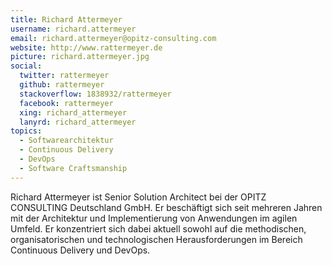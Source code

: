 ```yaml
---
title: Richard Attermeyer
username: richard.attermeyer
email: richard.attermeyer@opitz-consulting.com
website: http://www.rattermeyer.de
picture: richard.attermeyer.jpg
social:
  twitter: rattermeyer
  github: rattermeyer
  stackoverflow: 1838932/rattermeyer
  facebook: rattermeyer
  xing: richard_attermeyer
  lanyrd: richard_attermeyer
topics:
  - Softwarearchitektur
  - Continuous Delivery
  - DevOps
  - Software Craftsmanship
---
```


Richard Attermeyer ist Senior Solution Architect bei der OPITZ CONSULTING Deutschland GmbH. Er beschäftigt sich seit mehreren Jahren mit der Architektur und Implementierung von Anwendungen im agilen Umfeld. Er konzentriert sich dabei aktuell sowohl auf die methodischen, organisatorischen und
technologischen Herausforderungen im Bereich Continuous Delivery und DevOps.
